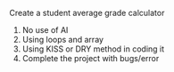 Create a student average grade calculator
1. No use of AI
2. Using loops and array
3. Using KISS or DRY method in coding it
4. Complete the project with bugs/error
